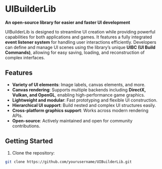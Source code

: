 # UIBuilderLib

**An open-source library for easier and faster UI development**

UIBuilderLib is designed to streamline UI creation while providing powerful capabilities for both applications and games. It features a fully integrated **event listener system** for handling user interactions efficiently. Developers can define and manage UI scenes using the library’s unique **UIBC (UI Build Commands)**, allowing for easy saving, loading, and reconstruction of complex interfaces.

## Features

- **Variety of UI elements**: Image labels, canvas elements, and more.  
- **Canvas rendering**: Supports multiple backends including **DirectX, Vulkan, and OpenGL**, enabling high-performance game graphics.  
- **Lightweight and modular**: Fast prototyping and flexible UI construction.  
- **Hierarchical UI support**: Build nested and complex UI structures easily.  
- **Cross-platform graphics support**: Works across modern rendering APIs.  
- **Open-source**: Actively maintained and open for community contributions.

## Getting Started

1. Clone the repository:

```bash
git clone https://github.com/yourusername/UIBuilderLib.git
